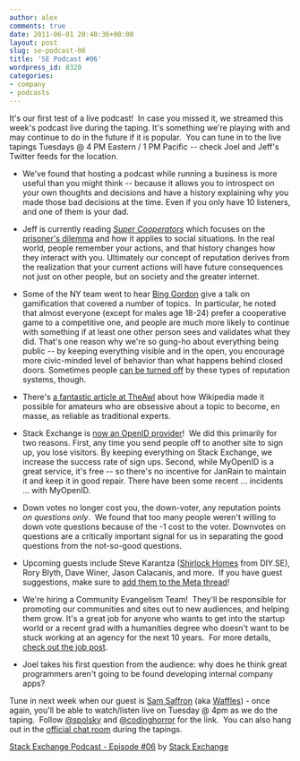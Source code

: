 ```yaml
---
author: alex
comments: true
date: 2011-06-01 20:40:36+00:00
layout: post
slug: se-podcast-06
title: 'SE Podcast #06'
wordpress_id: 8320
categories:
- company
- podcasts
---
```


It's our first test of a live podcast!  In case you missed it, we streamed this week's podcast live during the taping. It's something we're playing with and may continue to do in the future if it is popular.  You can tune in to the live tapings Tuesdays @ 4 PM Eastern / 1 PM Pacific -- check Joel and Jeff's Twitter feeds for the location.



	
  * We've found that hosting a podcast while running a business is more useful than you might think -- because it allows you to introspect on your own thoughts and decisions and have a history explaining why you made those bad decisions at the time.  Even if you only have 10 listeners, and one of them is your dad.

	
  * Jeff is currently reading _[Super Cooperators](http://www.amazon.com/dp/1439100187/?tag=stackoverfl08-20)_ which focuses on the [prisoner's dilemma](http://en.wikipedia.org/wiki/Prisoner's_dilemma) and how it applies to social situations. In the real world, people remember your actions, and that history changes how they interact with you. Ultimately our concept of reputation derives from the realization that your current actions will have future consequences not just on other people, but on society and the greater internet.

	
  * Some of the NY team went to hear [Bing Gordon](http://en.wikipedia.org/wiki/Bing_Gordon) give a talk on gamification that covered a number of topics.  In particular, he noted that almost everyone (except for males age 18-24) prefer a cooperative game to a competitive one, and people are much more likely to continue with something if at least one other person sees and validates what they did. That's one reason why we're so gung-ho about everything being public -- by keeping everything visible and in the open, you encourage more civic-minded level of behavior than what happens behind closed doors. Sometimes people [can be turned off](http://meta.stackoverflow.com/questions/42481/the-problem-with-extrinsic-motivation) by these types of reputation systems, though.

	
  * There's [a fantastic article at TheAwl](http://www.theawl.com/2011/05/wikipedia-and-the-death-of-the-expert) about how Wikipedia made it possible for amateurs who are obsessive about a topic to become, en masse, as reliable as traditional experts.

	
  * Stack Exchange is [now an OpenID provider](http://blog.stackoverflow.com/2011/05/stack-exchange-is-an-openid-provider/)!  We did this primarily for two reasons. First, any time you send people off to another site to sign up, you lose visitors. By keeping everything on Stack Exchange, we increase the success rate of sign ups. Second, while MyOpenID is a great service, it's free -- so there's no incentive for JanRain to maintain it and keep it in good repair. There have been some recent ... incidents ... with MyOpenID.

	
  * Down votes no longer cost you, the down-voter, any reputation points _on questions only_.  We found that too many people weren't willing to down vote questions because of the -1 cost to the voter. Downvotes on questions are a critically important signal for us in separating the good questions from the not-so-good questions.

	
  * Upcoming guests include Steve Karantza ([Shirlock Homes](http://diy.stackexchange.com/users/386/shirlock-homes) from DIY.SE), Rory Blyth, Dave Winer, Jason Calacanis, and more.  If you have guest suggestions, make sure to [add them to the Meta thread](http://meta.stackoverflow.com/questions/91139/who-do-you-want-to-see-on-the-stack-exchange-podcast)!

	
  * We're hiring a Community Evangelism Team!  They'll be responsible for promoting our communities and sites out to new audiences, and helping them grow. It's a great job for anyone who wants to get into the startup world or a recent grad with a humanities degree who doesn't want to be stuck working at an agency for the next 10 years.  For more details, [check out the job post](http://stackexchange.theresumator.com/apply/5bbnOo/Community-Evangelism-Team.html).

	
  * Joel takes his first question from the audience: why does he think great programmers aren't going to be found developing internal company apps?


Tune in next week when our guest is [Sam Saffron](http://stackoverflow.com/users/17174/sam-saffron) (aka [Waffles](http://meta.stackoverflow.com/users/17174/waffles)) - once again, you'll be able to watch/listen live on Tuesday @ 4pm as we do the taping.  Follow [@spolsky](http://twitter.com/#!/spolsky) and [@codinghorror](http://www.twitter.com/codinghorror) for the link.  You can also hang out in the [official chat room](http://chat.stackexchange.com/rooms/512/se-podcast-live-chat) during the tapings.

[Stack Exchange Podcast - Episode #06](http://soundcloud.com/stack-exchange/stack-exchange-podcast-8) by [Stack Exchange](http://soundcloud.com/stack-exchange)

